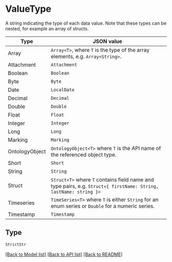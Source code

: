 # ValueType

A string indicating the type of each data value. Note that these types can be nested, for example an array of
structs.

| Type                | JSON value                                                                                                        |
|---------------------|-------------------------------------------------------------------------------------------------------------------|
| Array               | `Array<T>`, where `T` is the type of the array elements, e.g. `Array<String>`.                                    |
| Attachment          | `Attachment`                                                                                                      |
| Boolean             | `Boolean`                                                                                                         |
| Byte                | `Byte`                                                                                                            |
| Date                | `LocalDate`                                                                                                       |
| Decimal             | `Decimal`                                                                                                         |
| Double              | `Double`                                                                                                          |
| Float               | `Float`                                                                                                           |
| Integer             | `Integer`                                                                                                         |
| Long                | `Long`                                                                                                            |
| Marking             | `Marking`                                                                                                         |
| OntologyObject      | `OntologyObject<T>` where `T` is the API name of the referenced object type.                                      |
| Short               | `Short`                                                                                                           |
| String              | `String`                                                                                                          |
| Struct              | `Struct<T>` where `T` contains field name and type pairs, e.g. `Struct<{ firstName: String, lastName: string }>`  |
| Timeseries          | `TimeSeries<T>` where `T` is either `String` for an enum series or `Double` for a numeric series.                 |
| Timestamp           | `Timestamp`                                                                                                       |


## Type
```python
StrictStr
```


[[Back to Model list]](../../README.md#models-v2-link) [[Back to API list]](../../README.md#documentation-for-api-endpoints) [[Back to README]](../../README.md)
